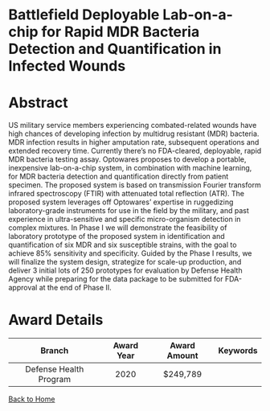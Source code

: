 
Battlefield Deployable Lab-on-a-chip for Rapid MDR Bacteria Detection and Quantification in Infected Wounds
===========================================================================================================

# Abstract


US military service members experiencing combated-related wounds have high chances of developing infection by multidrug resistant (MDR) bacteria. MDR infection results in higher amputation rate, subsequent operations and extended recovery time. Currently there’s no FDA-cleared, deployable, rapid MDR bacteria testing assay. Optowares proposes to develop a portable, inexpensive lab-on-a-chip system, in combination with machine learning, for MDR bacteria detection and quantification directly from patient specimen. The proposed system is based on transmission Fourier transform infrared spectroscopy (FTIR) with attenuated total reflection (ATR). The proposed system leverages off Optowares’ expertise in ruggedizing laboratory-grade instruments for use in the field by the military, and past experience in ultra-sensitive and specific micro-organism detection in complex mixtures. In Phase I we will demonstrate the feasibility of laboratory prototype of the proposed system in identification and quantification of six MDR and six susceptible strains, with the goal to achieve 85% sensitivity and specificity. Guided by the Phase I results, we will finalize the system design, strategize for scale-up production, and deliver 3 initial lots of 250 prototypes for evaluation by Defense Health Agency while preparing for the data package to be submitted for FDA-approval at the end of Phase II.  

# Award Details

|Branch|Award Year|Award Amount|Keywords|
| :---: | :---: | :---: | :---: |
|Defense Health Program|2020|$249,789||
  
  


[Back to Home](https://github.com/chrischow/dod_sbir_awards#1817)